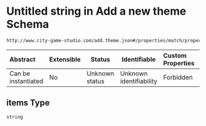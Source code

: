 # Untitled string in Add a new theme Schema

```txt
http://www.city-game-studio.com/add.theme.json#/properties/match/properties/ok/items
```




| Abstract            | Extensible | Status         | Identifiable            | Custom Properties | Additional Properties | Access Restrictions | Defined In                                                                     |
| :------------------ | ---------- | -------------- | ----------------------- | :---------------- | --------------------- | ------------------- | ------------------------------------------------------------------------------ |
| Can be instantiated | No         | Unknown status | Unknown identifiability | Forbidden         | Allowed               | none                | [add-theme.schema.json\*](../out/add-theme.schema.json "open original schema") |

## items Type

`string`
